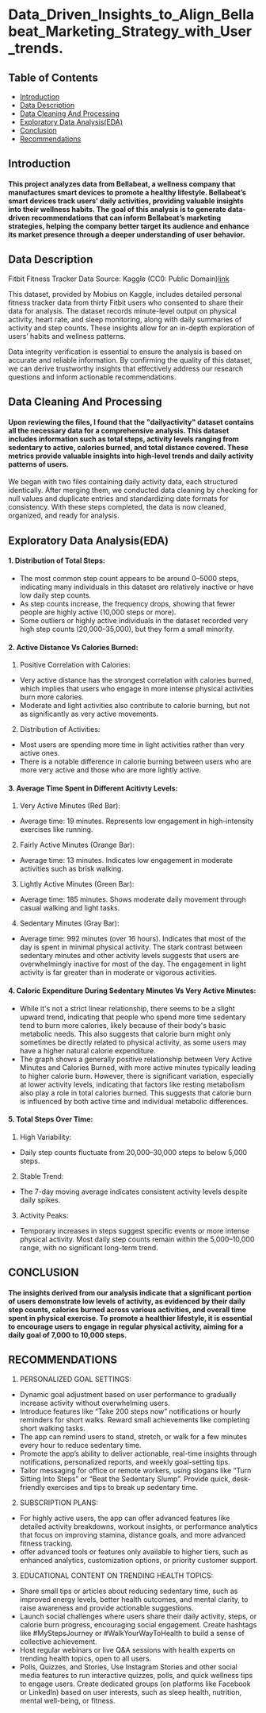 # Data_Driven_Insights_to_Align_Bellabeat_Marketing_Strategy_with_User_trends.

## Table of Contents
- [Introduction](#introduction)
- [Data Description](#data-description)
- [Data Cleaning And Processing](#data-cleaning-and-processing)
- [Exploratory Data Analysis(EDA)](#exploratory-data-analysis-EDA)
- [Conclusion](#conclusion)
- [Recommendations](#Recommendations)
## Introduction 
#### This project analyzes data from Bellabeat, a wellness company that manufactures smart devices to promote a healthy lifestyle. Bellabeat’s smart devices track users' daily activities, providing valuable insights into their wellness habits. The goal of this analysis is to generate data-driven recommendations that can inform Bellabeat’s marketing strategies, helping the company better target its audience and enhance its market presence through a deeper understanding of user behavior.

## Data Description 
Fitbit Fitness Tracker Data
Source: Kaggle (CC0: Public Domain)[link](https://www.kaggle.com/datasets/arashnic/fitbit)

This dataset, provided by Mobius on Kaggle, includes detailed personal fitness tracker data from thirty Fitbit users who consented to share their data for analysis. The dataset records minute-level output on physical activity, heart rate, and sleep monitoring, along with daily summaries of activity and step counts. These insights allow for an in-depth exploration of users’ habits and wellness patterns.

Data integrity verification is essential to ensure the analysis is based on accurate and reliable information. By confirming the quality of this dataset, we can derive trustworthy insights that effectively address our research questions and inform actionable recommendations.

## Data Cleaning And Processing
#### Upon reviewing the files, I found that the "dailyactivity" dataset contains all the necessary data for a comprehensive analysis. This dataset includes information such as total steps, activity levels ranging from sedentary to active, calories burned, and total distance covered. These metrics provide valuable insights into high-level trends and daily activity patterns of users.
We began with two files containing daily activity data, each structured identically. After merging them, we conducted data cleaning by checking for null values and duplicate entries and standardizing date formats for consistency. With these steps completed, the data is now cleaned, organized, and ready for analysis.

## Exploratory Data Analysis(EDA)
#### 1. Distribution of Total Steps: 
- The most common step count appears to be around 0–5000 steps, indicating many individuals in this dataset are relatively inactive or have low daily step counts.
- As step counts increase, the frequency drops, showing that fewer people are highly active (10,000 steps or more).
- Some outliers or highly active individuals in the dataset recorded very high step counts (20,000–35,000), but they form a small minority.

#### 2. Active Distance Vs Calories Burned:
1. Positive Correlation with Calories:
- Very active distance has the strongest correlation with calories burned, which implies that users who engage in more intense physical activities burn more calories.
- Moderate and light activities also contribute to calorie burning, but not as significantly as very active movements.
2. Distribution of Activities:
- Most users are spending more time in light activities rather than very active ones.
- There is a notable difference in calorie burning between users who are more very active and those who are more lightly active.

#### 3. Average Time Spent in Different Acitivty Levels:
1. Very Active Minutes (Red Bar):
- Average time: 19 minutes. Represents low engagement in high-intensity exercises like running.
2. Fairly Active Minutes (Orange Bar):
- Average time: 13 minutes. Indicates low engagement in moderate activities such as brisk walking.
3. Lightly Active Minutes (Green Bar):
- Average time: 185 minutes. Shows moderate daily movement through casual walking and light tasks.
4. Sedentary Minutes (Gray Bar):
- Average time: 992 minutes (over 16 hours). Indicates that most of the day is spent in minimal physical activity.
The stark contrast between sedentary minutes and other activity levels suggests that users are overwhelmingly inactive for most of the day. The engagement in light activity is far greater than in moderate or vigorous activities.

#### 4. Caloric Expenditure During Sedentary Minutes Vs Very Active Minutes:
- While it's not a strict linear relationship, there seems to be a slight upward trend, indicating that people who spend more time sedentary tend to burn more calories, likely because of their body's basic metabolic needs. This also suggests that calorie burn might only sometimes be directly related to physical activity, as some users may have a higher natural calorie expenditure.
- The graph shows a generally positive relationship between Very Active Minutes and Calories Burned, with more active minutes typically leading to higher calorie burn. However, there is significant variation, especially at lower activity levels, indicating that factors like resting metabolism also play a role in total calories burned. This suggests that calorie burn is influenced by both active time and individual metabolic differences.

#### 5. Total Steps Over Time:
1. High Variability:
- Daily step counts fluctuate from 20,000–30,000 steps to below 5,000 steps.
2. Stable Trend:
- The 7-day moving average indicates consistent activity levels despite daily spikes.
3. Activity Peaks:
- Temporary increases in steps suggest specific events or more intense physical activity.
Most daily step counts remain within the 5,000–10,000 range, with no significant long-term trend.

## CONCLUSION
#### The insights derived from our analysis indicate that a significant portion of users demonstrate low levels of activity, as evidenced by their daily step counts, calories burned across various activities, and overall time spent in physical exercise. To promote a healthier lifestyle, it is essential to encourage users to engage in regular physical activity, aiming for a daily goal of 7,000 to 10,000 steps.

## RECOMMENDATIONS
1. PERSONALIZED GOAL SETTINGS:
- Dynamic goal adjustment based on user performance to gradually increase activity without overwhelming users.
- Introduce features like “Take 200 steps now” notifications or hourly reminders for short walks. Reward small achievements like completing short walking tasks.
- The app can remind users to stand, stretch, or walk for a few minutes every hour to reduce sedentary time.
- Promote the app’s ability to deliver actionable, real-time insights through notifications, personalized reports, and weekly goal-setting tips.
- Tailor messaging for office or remote workers, using slogans like “Turn Sitting Into Steps” or “Beat the Sedentary Slump”. Provide quick, desk-friendly exercises and tips to break up sedentary time.
2. SUBSCRIPTION PLANS:
- For highly active users, the app can offer advanced features like detailed activity breakdowns, workout insights, or performance analytics that focus on improving stamina, distance goals, and more advanced fitness tracking.
- offer advanced tools or features only available to higher tiers, such as enhanced analytics, customization options, or priority customer support.
3. EDUCATIONAL CONTENT ON TRENDING HEALTH TOPICS:
- Share small tips or articles about reducing sedentary time, such as improved energy levels, better health outcomes, and mental clarity, to raise awareness and provide actionable suggestions.
- Launch social challenges where users share their daily activity, steps, or calorie burn progress, encouraging social engagement. Create hashtags like #MyStepsJourney or #WalkYourWayToHealth to build a sense of collective achievement.
- Host regular webinars or live Q&A sessions with health experts on trending health topics, open to all users.
- Polls, Quizzes, and Stories, Use Instagram Stories and other social media features to run interactive quizzes, polls, and quick wellness tips to engage users. Create dedicated groups (on platforms like Facebook or LinkedIn) based on user interests, such as sleep health, nutrition, mental well-being, or fitness.
